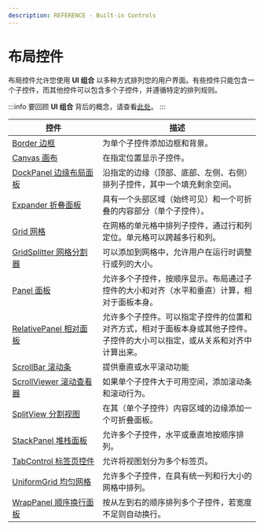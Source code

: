 ```yaml
---
description: REFERENCE - Built-in Controls
---
```


# 布局控件

布局控件允许您使用 **UI 组合** 以多种方式排列您的用户界面。有些控件只能包含一个子控件，而其他控件可以包含多个子控件，并遵循特定的排列规则。

:::info
要回顾 **UI 组合** 背后的概念，请查看[此处](../../concepts/ui-composition)。
:::

<table><thead><tr><th width="168">控件</th><th>描述</th></tr></thead><tbody><tr><td><a href="border">Border 边框</a></td><td>为单个子控件添加边框和背景。</td></tr><tr><td><a href="canvas">Canvas 画布</a></td><td>在指定位置显示子控件。</td></tr><tr><td><a href="dockpanel">DockPanel 边缘布局面板</a></td><td>沿指定的边缘（顶部、底部、左侧、右侧）排列子控件，其中一个填充剩余空间。</td></tr><tr><td><a href="expander">Expander 折叠面板</a></td><td>具有一个头部区域（始终可见）和一个可折叠的内容部分（单个子控件）。</td></tr><tr><td><a href="grid">Grid 网格</a></td><td>在网格的单元格中排列子控件，通过行和列定位。单元格可以跨越多行和列。</td></tr><tr><td><a href="gridsplitter">GridSplitter 网格分割器</a></td><td>可以添加到网格中，允许用户在运行时调整行或列的大小。</td></tr><tr><td><a href="panel">Panel 面板</a></td><td>允许多个子控件，按顺序显示。布局通过子控件的大小和对齐（水平和垂直）计算，相对于面板本身。</td></tr><tr><td><a href="relativepanel">RelativePanel 相对面板</a></td><td>允许多个子控件。可以指定子控件的位置和对齐方式，相对于面板本身或其他子控件。子控件的大小可以指定，或从关系和对齐中计算出来。</td></tr><tr><td><a href="scrollbar">ScrollBar 滚动条</a></td><td>提供垂直或水平滚动功能</td></tr><tr><td><a href="scrollviewer">ScrollViewer 滚动查看器</a></td><td>如果单个子控件大于可用空间，添加滚动条和滚动行为。</td></tr><tr><td><a href="splitview">SplitView 分割视图</a></td><td>在其（单个子控件）内容区域的边缘添加一个可折叠面板。</td></tr><tr><td><a href="stackpanel">StackPanel 堆栈面板</a></td><td>允许多个子控件，水平或垂直地按顺序排列。</td></tr><tr><td><a href="tabcontrol">TabControl 标签页控件</a></td><td>允许将视图划分为多个标签页。</td></tr><tr><td><a href="uniform-grid">UniformGrid 均匀网格</a></td><td>允许多个子控件，在具有统一列和行大小的网格中排列。</td></tr><tr><td><a href="wrappanel">WrapPanel 顺序换行面板</a></td><td>按从左到右的顺序排列多个子控件，若宽度不足则自动换行。</td></tr></tbody></table>

